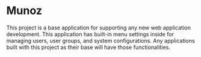 # Munoz

This project is a base application for supporting any new web application development. This application has built-in menu settings inside for managing users, user groups, and system configurations. Any applications built with this project as their base will have those functionalities.
